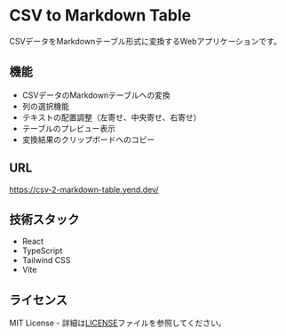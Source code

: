 # CSV to Markdown Table

CSVデータをMarkdownテーブル形式に変換するWebアプリケーションです。

## 機能

- CSVデータのMarkdownテーブルへの変換
- 列の選択機能
- テキストの配置調整（左寄せ、中央寄せ、右寄せ）
- テーブルのプレビュー表示
- 変換結果のクリップボードへのコピー

## URL

https://csv-2-markdown-table.yend.dev/

## 技術スタック

- React
- TypeScript
- Tailwind CSS
- Vite

## ライセンス

MIT License - 詳細は[LICENSE](./LICENSE)ファイルを参照してください。